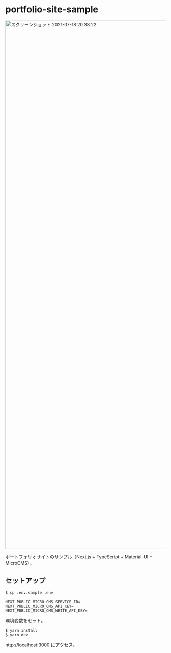 # portfolio-site-sample

<img width="1659" alt="スクリーンショット 2021-07-18 20 38 22" src="https://user-images.githubusercontent.com/51913879/126066265-396ea932-3a08-4765-846e-5fb3cd689be9.png">

ポートフォリオサイトのサンプル（Next.js + TypeScript + Material-UI + MicroCMS）。

## セットアップ

```
$ cp .env.sample .env

NEXT_PUBLIC_MICRO_CMS_SERVICE_ID=
NEXT_PUBLIC_MICRO_CMS_API_KEY=
NEXT_PUBLIC_MICRO_CMS_WRITE_API_KEY=
```

環境変数をセット。

```
$ yarn install 
$ yarn dev
```

http://localhost:3000 にアクセス。
